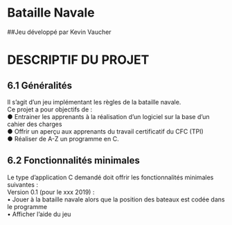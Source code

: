 # Bataille Navale
##Jeu développé par Kevin Vaucher
# DESCRIPTIF DU PROJET<br>
## 6.1	Généralités<br>
Il s’agit d’un jeu implémentant les règles de la bataille navale.<br>Ce projet a pour objectifs de :<br>
●	Entrainer les apprenants à la réalisation d’un logiciel sur la base d’un cahier des charges<br>
●	Offrir un aperçu aux apprenants du travail certificatif du CFC (TPI)<br>
●	Réaliser de A-Z un programme en C.<br>
## 6.2	Fonctionnalités minimales<br>
Le type d’application C demandé doit offrir les fonctionnalités minimales suivantes :<br>
Version 0.1 (pour le xxx 2019) :<br>
•	Jouer à la bataille navale alors que la position des bateaux est codée dans le programme<br>
•	Afficher l’aide du jeu<br>

